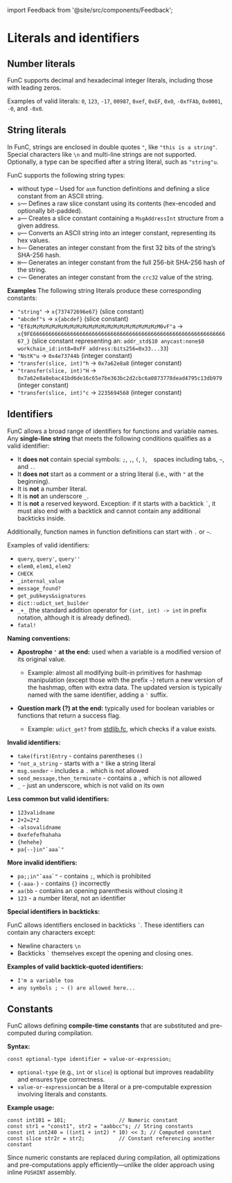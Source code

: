 import Feedback from '@site/src/components/Feedback';

# Literals and identifiers
## Number literals

FunC supports decimal and hexadecimal integer literals, including those with leading zeros.

Examples of valid literals: `0`, `123`, `-17`, `00987`, `0xef`, `0xEF`, `0x0`, `-0xfFAb`, `0x0001`, `-0`, and `-0x0`.

## String literals

In FunC, strings are enclosed in double quotes `"`, like `"this is a string"`.<br />
Special characters like `\n` and multi-line strings are not supported.<br />
Optionally, a type can be specified after a string literal, such as `"string"u`.


FunC supports the following string types:
* without type – Used for `asm` function definitions and defining a slice constant from an ASCII string.
* `s`— Defines a raw slice constant using its contents (hex-encoded and optionally bit-padded).
* `a`— Creates a slice constant containing a `MsgAddressInt` structure from a given address.
* `u`— Converts an ASCII string into an integer constant, representing its hex values.
* `h`— Generates an integer constant from the first 32 bits of the string’s SHA-256 hash.
* `H`— Generates an integer constant from the full 256-bit SHA-256 hash of the string.
* `c`— Generates an integer constant from the `crc32` value of the string.

**Examples**
The following string literals produce these corresponding constants:

* `"string"`  &rarr;  `x{737472696e67}` (slice constant)
* `"abcdef"s` &rarr; `x{abcdef}` (slice constant)
* `"Ef8zMzMzMzMzMzMzMzMzMzMzMzMzMzMzMzMzMzMzMzMzM0vF"a` &rarr; `x{9FE6666666666666666666666666666666666666666666666666666666666666667_}` (slice constant representing an: `addr_std$10 anycast:none$0 workchain_id:int8=0xFF address:bits256=0x33...33`)
* `"NstK"u` &rarr; `0x4e73744b` (integer constant)
* `"transfer(slice, int)"h` &rarr; `0x7a62e8a8` (integer constant)
* `"transfer(slice, int)"H` &rarr; `0x7a62e8a8ebac41bd6de16c65e7be363bc2d2cbc6a0873778dead4795c13db979` (integer constant)
* `"transfer(slice, int)"c` &rarr; `2235694568` (integer constant)

## Identifiers

FunC allows a broad range of identifiers for functions and variable names. 
Any **single-line string** that meets the following conditions qualifies as a valid identifier:
- It **does not** contain special symbols: `;`, `,`, `(`, `)`, ` ` spaces including tabs, `~`, and `.`.
- It **does not** start as a comment or a string literal (i.e., with `"` at the beginning). 
- It is **not** a number literal.
- It is **not** an underscore `_`.
- It is **not** a reserved keyword. Exception: if it starts with a backtick `` ` ``, it must also end with a backtick and cannot contain any additional backticks inside.

Additionally, function names in function definitions can start with `.` or `~`.

Examples of valid identifiers:
- `query`, `query'`, `query''`
- `elem0`, `elem1`, `elem2`
- `CHECK`
- `_internal_value`
- `message_found?`
- `get_pubkeys&signatures`
- `dict::udict_set_builder`
- `_+_` (the standard addition operator for `(int, int) -> int` in prefix notation, although it is already defined).
- `fatal!`

**Naming conventions:**

- **Apostrophe `'` at the end:** used when a variable is a modified version of its original value. 

  - Example: 
  almost all modifying built-in primitives for hashmap manipulation 
  (except those with the prefix `~`) return a new version of the hashmap, often with extra data. 
  The updated version is typically named with the same identifier, adding a `'` suffix.

- **Question mark (?) at the end:** typically used for boolean variables or functions that return a success flag.
  - Example: `udict_get?` from [stdlib.fc](/v3/documentation/smart-contracts/func/docs/stdlib), which checks if a value exists.


**Invalid identifiers:**
- `take(first)Entry` - contains parentheses `()`
- `"not_a_string` - starts with a `"` like a string literal
- `msg.sender` - includes a `.` which is not allowed
- `send_message,then_terminate` - contains a `,` which is not allowed 
- `_` - just an underscore, which is not valid on its own

**Less common but valid identifiers:**
- `123validname`
- `2+2=2*2`
- `-alsovalidname`
- `0xefefefhahaha`
- `{hehehe}`
- ``pa{--}in"`aaa`"``

**More invalid identifiers:**
- ``pa;;in"`aaa`"`` - contains `;`, which is prohibited
- `{-aaa-}` - contains `{}` incorrectly
- `aa(bb` - contains an opening parenthesis without closing it
- `123` - a number literal, not an identifier

**Special identifiers in backticks:**

FunC allows identifiers enclosed in backticks `` ` ``. These identifiers can contain any characters except:
- Newline characters `\n`
- Backticks `` ` `` themselves except the opening and closing ones.

**Examples of valid backtick-quoted identifiers:**

- `I'm a variable too`
- `any symbols ; ~ () are allowed here...`

## Constants
FunC allows defining **compile-time constants** that are substituted and pre-computed during compilation.

**Syntax:**

```func
const optional-type identifier = value-or-expression;
```

- `optional-type` (e.g., `int` or `slice`) is optional but improves readability and ensures type correctness.
- `value-or-expression`can be a literal or a pre-computable expression involving literals and constants.

**Example usage:**

```func
const int101 = 101;                 // Numeric constant
const str1 = "const1", str2 = "aabbcc"s; // String constants
const int int240 = ((int1 + int2) * 10) << 3; // Computed constant
const slice str2r = str2;           // Constant referencing another constant
```


Since numeric constants are replaced during compilation,
all optimizations and pre-computations apply efficiently—unlike the older approach using inline `PUSHINT` assembly.



<Feedback />

